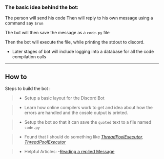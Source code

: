 

### The basic idea behind the bot:

The person will send his code
Then will reply to his own message using a command say `$run`

The bot will then save the message as a `code.py` file

Then the bot will execute the file, while printing the stdout to discord.

- Later stages of bot will include logging into a database for all the code compilation calls
----
## How to 
Steps to build the bot :

>- Setup a basic layout for the Discord Bot

>- Learn how online compilers work to get and idea about how the errors are handled and the cosole output is printed.

>- Setup the bot so that it can save the `quoted` text to a file named `code.py`

>- Found that I should do something like _[ThreadPoolExecutor](https://tutorialedge.net/python/concurrency/python-threadpoolexecutor-tutorial/), [ThreadPoolExecutor](https://tutorialedge.net/python/concurrency/python-processpoolexecutor-tutorial/)_

>- Helpful Articles:
-[Reading a replied Message](https://stackoverflow.com/questions/67100856/how-can-i-read-the-message-that-someone-replied-to-in-discord-py)